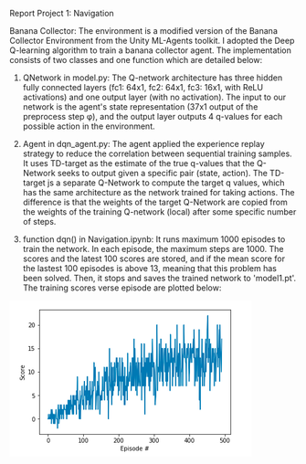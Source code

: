 [img_scores_plot]: Capture.PNG

Report Project 1: Navigation 

Banana Collector:
The environment is a modified version of the Banana Collector Environment from the Unity ML-Agents toolkit. I adopted the Deep Q-learning algorithm to train a banana collector agent. The implementation consists of two classes and one function which are detailed below: 

1. QNetwork in model.py: The Q-network architecture has three hidden fully connected layers (fc1: 64x1, fc2: 64x1, fc3: 16x1, with ReLU activations) and one output layer (with no activation). The input to our network is the agent's state representation (37x1 output of the preprocess step φ), and the output layer outputs 4 q-values for each possible action in the environment.

2. Agent in dqn_agent.py: The agent applied the experience replay strategy to reduce the correlation between sequential training samples. It uses TD-target as the estimate of the true q-values that the Q-Network seeks to output given a specific pair (state, action). The TD-target js a separate Q-Network to compute the target q values, which has the same architecture as the network trained for taking actions. The difference is that the weights of the target Q-Network are copied from the weights of the training Q-network (local) after some specific number of steps. 

3. function dqn() in Navigation.ipynb: It runs maximum 1000 episodes to train the network. In each episode, the maximum steps are 1000. The scores and the latest 100 scores are stored, and if the mean score for the lastest 100 episodes is above 13, meaning that this problem has been solved. Then, it stops and saves the trained network to 'model1.pt'. The training scores verse episode are plotted below: 

![q-learning-process][img_scores_plot]


